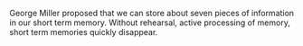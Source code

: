 George Miller proposed that we can store about seven pieces of information in our short term memory. Without rehearsal, active processing of memory, short term memories quickly disappear.